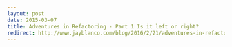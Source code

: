 ```yaml
---
layout: post
date: 2015-03-07
title: Adventures in Refactoring - Part 1 Is it left or right?
redirect: http://www.jayblanco.com/blog/2016/2/21/adventures-in-refactoring-1-is-it-left-or-right
---
```

